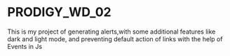 # PRODIGY_WD_02
This is my project of generating alerts,with some additional features like dark and light mode, and preventing default action of links with the help of Events in Js
